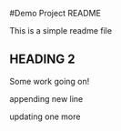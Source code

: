 #Demo Project README

This is a simple readme file

## HEADING 2

Some work going on!

appending new line

updating one more 